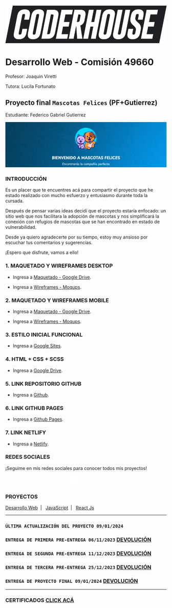 ﻿![Coderhouse](./images/readme/Coder.png)
# Desarrollo Web - Comisión 49660
Profesor: Joaquin Viretti

Tutora: Lucila Fortunato

## Proyecto final `Mascotas Felices` (PF+Gutierrez)
Estudiante: Federico Gabriel Gutierrez

![Mascotas Felices](./images/readme/Portada.png)


### INTRODUCCIÓN

Es un placer que te encuentres acá para compartir el proyecto que he estado realizado con mucho esfuerzo y entusiasmo durante toda la cursada.

Después de pensar varias ideas decidí que el proyecto estaría enfocado: un sitio web que nos facilitara la adopción de mascotas y nos simplificará la conexión con refugios de mascotas que se han encontrado en estado de vulnerabilidad. 

Desde ya quiero agradecerte por su tiempo, estoy muy ansioso por escuchar tus comentarios y sugerencias.

¡Espero que disfrute, vamos a ello!

### 1. MAQUETADO Y WIREFRAMES DESKTOP

* Ingresa a [Maquetado - Google Drive](https://drive.google.com/drive/folders/12dLWbAbDJe6YkE9hYyX2gR960CoZb3ye?usp=sharing). 

* Ingresa a [Wireframes - Moqups](https://app.moqups.com/eGB9kZvXQ7kJDXsbsh99n72Z6GoNOf9W/view/page/a475fbc9c). 


### 2. MAQUETADO Y WIREFRAMES MOBILE

* Ingresa a [Maquetado - Google Drive](https://drive.google.com/drive/folders/1yfhN2kZOwKaAQDJAAEMvlCiDG4_twLsm?usp=drive_link).     

* Ingresa a [Wireframes - Moqups](https://app.moqups.com/bM2mzOjVgworNlr70mcOGylRWLeLhlzq/view/page/adb90c757). 


### 3. ESTILO INICIAL FUNCIONAL

* Ingresa a [Google Sites](https://sites.google.com/view/mascotas--felices/inicio?authuser=0). 


### 4. HTML + CSS + SCSS

* Ingresa a [Google Drive](https://drive.google.com/drive/folders/14aHsRmSo5QPiqHJ3MlVhDLGCcJ1et5xr?usp=sharing). 


### 5. LINK REPOSITORIO GITHUB

* Ingresa a [Github](https://github.com/fedco-gtz/PF-Gutierrez). 



### 6. LINK GITHUB PAGES

* Ingresa a [Github Pages](https://fedco-gtz.github.io/PF-Gutierrez/). 



### 7. LINK NETLIFY

* Ingresa a [Netlify](https://mascotas-felices.netlify.app/). 

### REDES SOCIALES

¡Seguime en mis redes sociales para conocer todos mis proyectos!

[<img src="./images/readme/X.png" alt="X Logo" width="30" height="30">](https://twitter.com/Fede__Gutierrez)
&nbsp;&nbsp;&nbsp;
[<img src="./images/readme/Facebook.png" alt="Facebook Logo" width="30" height="30">](https://www.facebook.com/federico.g.gutierrez2)
&nbsp;&nbsp;&nbsp;
[<img src="./images/readme/Instagram.png" alt="Instagram Logo" width="30" height="30">](https://www.instagram.com/code.ando/)
&nbsp;&nbsp;&nbsp;
[<img src="./images/readme/LinkedIn.png" alt="LinkedIn Logo" width="30" height="30">](https://www.linkedin.com/in/fedco-grrz/)
&nbsp;&nbsp;&nbsp;
[<img src="./images/readme/Github.png" alt="Github Logo" width="30" height="30">](https://github.com/fedco-gtz)

### PROYECTOS
[Desarrollo Web](https://mascotas-felices.netlify.app/)&nbsp;&nbsp;|&nbsp;&nbsp;
[JavaScript](https://vuelasmart.netlify.app/)&nbsp;&nbsp;|&nbsp;&nbsp;
[React Js](https://zapatienda.vercel.app/)

______________________________________________________________________________________________________
### `ÚLTIMA ACTUALIZACIÓN DEL PROYECTO 09/01/2024`

### `ENTREGA DE PRIMERA PRE-ENTREGA 06/11/2023` [DEVOLUCIÓN](https://www.canva.com/design/DAGLUm504kU/unJQ7vysNkxrP8kfoAuPqQ/view?utm_content=DAGLUm504kU&utm_campaign=designshare&utm_medium=link&utm_source=editor) 
### `ENTREGA DE SEGUNDA PRE-ENTREGA 11/12/2023` [DEVOLUCIÓN](https://www.canva.com/design/DAGLUwzWWZ0/SSs9LXrDOg-pvqCz7fnazg/view?utm_content=DAGLUwzWWZ0&utm_campaign=designshare&utm_medium=link&utm_source=editor) 
### `ENTREGA DE TERCERA PRE-ENTREGA 25/12/2023` [DEVOLUCIÓN](https://www.canva.com/design/DAGLU8vsgQk/OWCwfolfqY3-GwgQ9D7dDg/view?utm_content=DAGLU8vsgQk&utm_campaign=designshare&utm_medium=link&utm_source=editor)
### `ENTREGA DE PROYECTO FINAL 09/01/2024` [DEVOLUCIÓN](https://www.canva.com/design/DAGLU39_rTU/zAMTwb9fJtioib_jmwpjRg/view?utm_content=DAGLU39_rTU&utm_campaign=designshare&utm_medium=link&utm_source=editor)

______________________________________________________________________________________________________
### CERTIFICADOS [CLICK ACÁ](https://www.canva.com/design/DAGLUzlJtz8/crTk7cmP379JXQAz_3gfkw/view?utm_content=DAGLUzlJtz8&utm_campaign=designshare&utm_medium=link&utm_source=editor)
